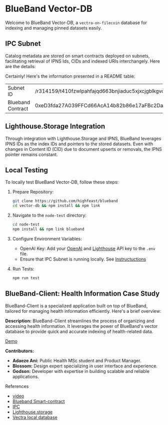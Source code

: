 # BlueBand Vector-DB

Welcome to BlueBand Vector-DB, a `vectra-on-filecoin` database for indexing and managing pinned datasets easily.

## IPC Subnet

Catalog metadata are stored on smart contracts deployed on subnets, facilitating retrieval of IPNS Ids, CIDs and indexed URIs interchangely. Here are the details:

Certainly! Here's the information presented in a README table:

|                   |                                                       |
| ----------------- | ----------------------------------------------------- |
| Subnet ID         | /r314159/t410fzwlpahfajqd663bnjiaduc5xjxcjgblkgvd6izy |
| Blueband Contract | 0xeD3fda27A039FFCd66AcA14b82b86e17aFBc2Da2            |

## Lighthouse.Storage Integration

Through integration with Lighthouse.Storage and IPNS, BlueBand leverages IPNS IDs as the index IDs and pointers to the stored datasets. Even with changes in Content ID (CID) due to document upserts or removals, the IPNS pointer remains constant.

## Local Testing

To locally test BlueBand Vector-DB, follow these steps:

1. Prepare Repository:

   ```bash
   git clone https://github.com/highfeast/blueband
   cd vector-db && npm install && npm link
   ```

2. Navigate to the `node-test` directory:

   ```bash
   cd node-test
   npm install && npm link blueband
   ```

3. Configure Environment Variables:

   - OpenAI Key: Add your [OpenAI]() and [Lighthouse]() API key to the `.env` file.
   - Ensure that IPC Subnet is running locally. See [Instructuctions]()

4. Run Tests:
   ```bash
   npm run test
   ```

## BlueBand-Client: Health Information Case Study

BlueBand-Client is a specialized application built on top of BlueBand, tailored for managing health information efficiently. Here's a brief overview:

**Description:** BlueBand-Client streamlines the process of organizing and accessing health information. It leverages the power of BlueBand's vector database to provide quick and accurate indexing of health-related data.

[Demo]()

**Contributors:**

- **Adaeze Ani:** Public Health MSc student and Product Manager.
- **Blossom:** Design expert specializing in user interface and experience.
- **Godson:** Developer with expertise in building scalable and reliable applications.

References

- [video]()
- [Blueband Smart-contract]()
- [IPC]()
- [Lighthouse.storage]()
- [Vectra local database]()
